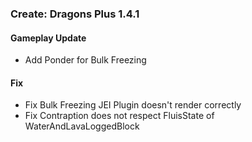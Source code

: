 ### Create: Dragons Plus 1.4.1

#### Gameplay Update
- Add Ponder for Bulk Freezing

#### Fix
- Fix Bulk Freezing JEI Plugin doesn't render correctly
- Fix Contraption does not respect FluisState of WaterAndLavaLoggedBlock
